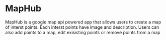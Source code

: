 # MapHub
MapHub is a google map api powered app that allows users to create a map of interst points. Each interst points have image and description. Users can also add points to a map, edit exisisting points or remove points from a map 
